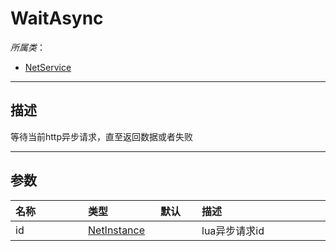 # WaitAsync

*所属类*：
* [NetService](/Api/Classes/Service/NetService.md)
------------------------------------------------------------------------------------------
## 描述

等待当前http异步请求，直至返回数据或者失败

------------------------------------------------------------------------------------------
## 参数

|<div style="width:100px">名称</div>|<div style="width:100px">类型</div>|<div style="width:50px">默认</div>|<div style="width:350px">描述</div>|
|:---|:---|:---|:---|
|id|[NetInstance](/Api/DataType/NetInstance.md)||lua异步请求id|
